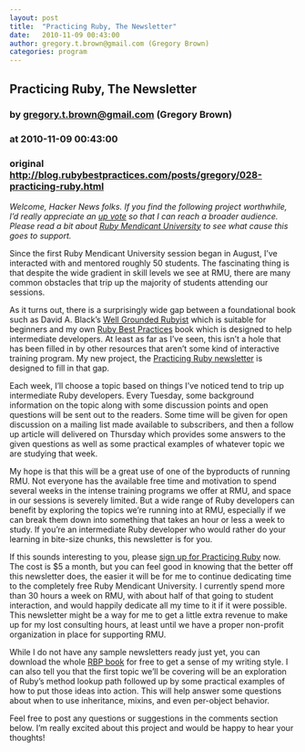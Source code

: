 ```yaml
---
layout: post
title:  "Practicing Ruby, The Newsletter"
date:   2010-11-09 00:43:00
author: gregory.t.brown@gmail.com (Gregory Brown)
categories: program
---
```


## Practicing Ruby, The Newsletter
### by gregory.t.brown@gmail.com (Gregory Brown)
### at 2010-11-09 00:43:00
### original <http://blog.rubybestpractices.com/posts/gregory/028-practicing-ruby.html>

<p><i>Welcome, Hacker News folks.  If you find the following project worthwhile, I’d really appreciate an <a href="http://news.ycombinator.com/item?id=1883108">up vote</a> so that I can reach a broader audience.  Please read a bit about <a href="http://blog.rubybestpractices.com/posts/gregory/025-ruby-mendicant-university.html">Ruby Mendicant University</a> to see what cause this goes to support.</i></p>
<p>Since the first Ruby Mendicant University session began in August, I’ve interacted with and mentored roughly 50 students.  The fascinating thing is that despite the wide gradient in skill levels we see at <span>RMU</span>, there are many common obstacles that trip up the majority of students attending our sessions.</p>
<p>As it turns out, there is a surprisingly wide gap between a foundational book such as David A. Black’s <a href="http://www.manning.com/black2/">Well Grounded Rubyist</a> which is suitable for beginners and my own <a href="http://rubybestpractices.com/">Ruby Best Practices</a> book which is designed to help intermediate developers.  At least as far as I’ve seen, this isn’t a hole that has been filled in by other resources that aren’t some kind of interactive training program.  My new project, the <a href="http://letter.ly/practicing-ruby">Practicing Ruby newsletter</a> is designed to fill in that gap.</p>
<p>Each week, I’ll choose a topic based on things I’ve noticed tend to trip up intermediate Ruby developers.  Every Tuesday, some background information on the topic along with some discussion points and open questions will be sent out to the readers.  Some time will be given for open discussion on a mailing list made available to subscribers, and then a follow up article will delivered on Thursday which provides some answers to the given questions as well as some practical examples of whatever topic we are studying that week.</p>
<p>My hope is that this will be a great use of one of the byproducts of running <span>RMU</span>.  Not everyone has the available free time and motivation to spend several weeks in the intense training programs we offer at <span>RMU</span>, and space in our sessions is severely limited.  But a wide range of Ruby developers can benefit by exploring the topics we’re running into at <span>RMU</span>, especially if we can break them down into something that takes an hour or less a week to study.  If you’re an intermediate Ruby developer who would rather do your learning in bite-size chunks, this newsletter is for you.</p>
<p>If this sounds interesting to you, please <a href="http://letter.ly/practicing-ruby">sign up for Practicing Ruby</a> now.  The cost is $5 a month, but you can feel good in knowing that the better off this newsletter does, the easier it will be for me to continue dedicating time to the completely free Ruby Mendicant University.  I currently spend more than 30 hours a week on <span>RMU</span>, with about half of that going to student interaction, and would happily dedicate all my time to it if it were possible.  This newsletter might be a way for me to get a little extra revenue to make up for my lost consulting hours, at least until we have a proper non-profit organization in place for supporting <span>RMU</span>.</p>
<p>While I do not have any sample newsletters ready just yet, you can download the whole <a href="http://rubybestpractices.com"><span>RBP</span> book</a> for free to get a sense of my writing style.  I can also tell you that the first topic we’ll be covering will be an exploration of Ruby’s method lookup path followed up by some practical examples of how to put those ideas into action.  This will help answer some questions about when to use inheritance, mixins, and even per-object behavior.</p>
<p>Feel free to post any questions or suggestions in the comments section below.  I’m really excited about this project and would be happy to hear your thoughts!</p>